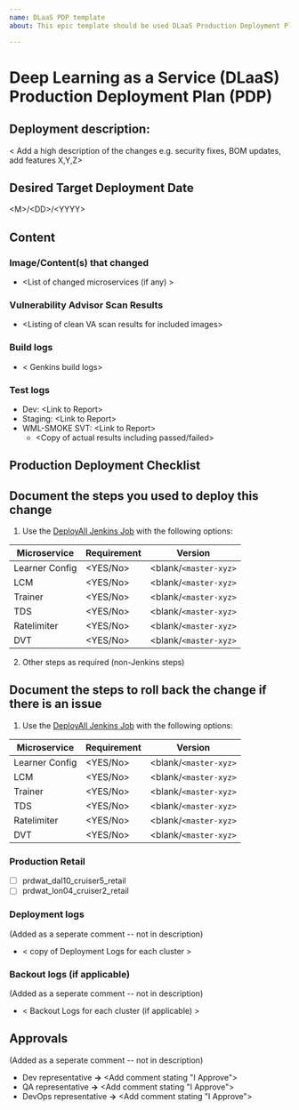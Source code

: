 ```yaml
---
name: DLaaS PDP template
about: This epic template should be used DLaaS Production Deployment Plan (PDP)

---
```

# Deep Learning as a Service (DLaaS) Production Deployment Plan (PDP)

## Deployment description:
< Add a high description of the changes e.g. security fixes, BOM updates, add features X,Y,Z>

## Desired Target Deployment Date
\<M\>/\<DD\>/\<YYYY\>

## Content 
### Image/Content(s) that changed
- \<List of changed microservices (if any) \>

### Vulnerability Advisor Scan Results
- \<Listing of clean VA scan results for included images\>

### Build logs
- < Genkins build logs>

### Test logs
- Dev: \<Link to Report\>
- Staging: \<Link to Report\>
- WML-SMOKE SVT: \<Link to Report\>
  - \<Copy of actual results including passed/failed\>

## Production Deployment Checklist

## Document the steps you used to deploy this change
1. Use the [DeployAll Jenkins Job](https://watson-tron-jenkins.swg-devops.com/job/dlaas-retail/job/deployAll/job/deploy/) with the following options:

| Microservice   | Requirement | Version       |
| -------------- | ----------- | ------------- |
| Learner Config | <YES/No>    | <blank/`<master-xyz>` |
| LCM            | <YES/No>    | <blank/`<master-xyz>` |
| Trainer        | <YES/No>    | <blank/`<master-xyz>` |
| TDS            | <YES/No>    | <blank/`<master-xyz>` |
| Ratelimiter    | <YES/No>    | <blank/`<master-xyz>` |
| DVT            | <YES/No>    | <blank/`<master-xyz>` |

2. Other steps as required (non-Jenkins steps)

## Document the steps to roll back the change if there is an issue
1. Use the [DeployAll Jenkins Job](https://watson-tron-jenkins.swg-devops.com/job/dlaas-retail/job/deployAll/job/deploy/) with the following options:

| Microservice   | Requirement | Version       |
| -------------- | ----------- | ------------- |
| Learner Config | <YES/No>    | <blank/`<master-xyz>` |
| LCM            | <YES/No>    | <blank/`<master-xyz>` |
| Trainer        | <YES/No>    | <blank/`<master-xyz>` |
| TDS            | <YES/No>    | <blank/`<master-xyz>` |
| Ratelimiter    | <YES/No>    | <blank/`<master-xyz>` |
| DVT            | <YES/No>    | <blank/`<master-xyz>` |

### Production Retail
- [ ] prdwat_dal10_cruiser5_retail 
- [ ] prdwat_lon04_cruiser2_retail

### Deployment logs 
(Added as a seperate comment -- not in description)
- < copy of Deployment Logs for each cluster > 

### Backout logs (if applicable) 
(Added as a seperate comment -- not in description)
- < Backout Logs for each cluster (if applicable) > 

## Approvals
(Added as a seperate comment -- not in description)
- Dev representative **->** <Add comment stating "I Approve">
- QA representative **->** <Add comment stating "I Approve">
- DevOps representative **->** <Add comment stating "I Approve">
